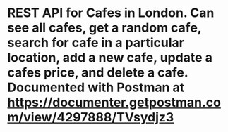 # REST API for Cafes in London. Can see all cafes, get a random cafe, search for cafe in a particular location, add a new cafe, update a cafes price, and delete a cafe. Documented with Postman at https://documenter.getpostman.com/view/4297888/TVsydjz3
